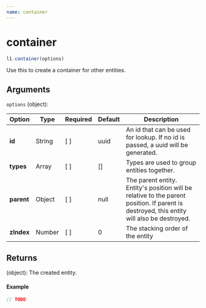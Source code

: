 ```yaml
---
name: container
---
```


# container

```js
l1.container(options)
```

Use this to create a container for other entities.

## Arguments

`options` (object):

Option | Type | Required | Default | Description
-- | -- | -- | -- | --
**id** | String | [ ] | uuid | An id that can be used for lookup. If no id is passed, a uuid will be generated.
**types** | Array | [ ] | [] | Types are used to group entities together.
**parent** | Object | [ ] | null | The parent entity. Entity's position will be relative to the parent position. If parent is destroyed, this entity will also be destroyed.
**zIndex** | Number | [ ] | 0 | The stacking order of the entity

## Returns

(object): The created entity.

#### Example

```js
// TODO
```
